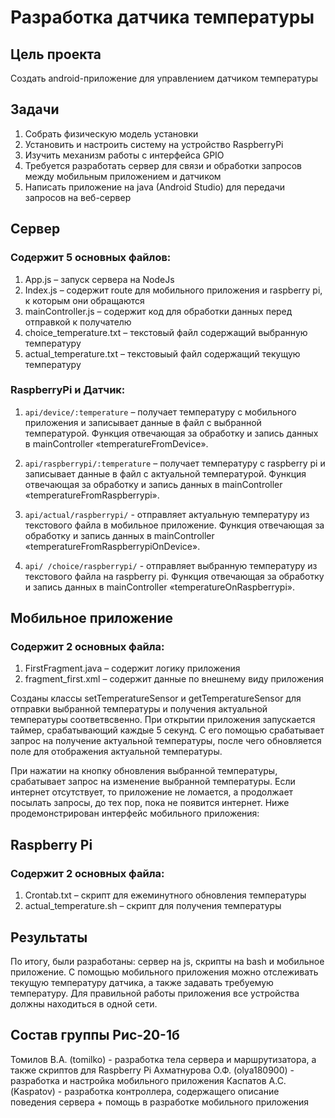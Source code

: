 # Разработка датчика температуры
## Цель проекта
Создать android-приложение для управлением датчиком температуры

## Задачи
1. Собрать физическую модель установки
2. Установить и настроить систему на устройство RaspberryPi
3. Изучить механизм работы с интерфейса GPIO
4. Требуется разработать сервер для связи и обработки запросов между мобильным приложением и датчиком
5. Написать приложение на java (Android Studio) для передачи запросов на веб-сервер

## Сервер
### Cодержит 5 основных файлов:
1.	App.js – запуск сервера на NodeJs
2.	Index.js – содержит route для мобильного приложения и raspberry pi, к которым они обращаются
3.	mainController.js – содержит код для обработки данных перед отправкой к получателю
4.	choice_temperature.txt – текстовый файл содержащий выбранную температуру
5.	actual_temperature.txt – текстовыый файл содержащий текущую температуру

### RaspberryPi и Датчик:

1.	``api/device/:temperature`` – получает температуру с мобильного приложения и записывает данные в файл с выбранной температурой.
Функция отвечающая за обработку и запись данных в mainController «temperatureFromDevice».

2.	``api/raspberrypi/:temperature`` – получает температуру с raspberry pi и записывает данные в файл с актуальной температурой.
Функция отвечающая за обработку и запись данных в mainController «temperatureFromRaspberrypi».

3.	``api/actual/raspberrypi/`` - отправляет актуальную температуру из текстового файла  в мобильное приложение.
Функция отвечающая за обработку и запись данных в mainController «temperatureFromRaspberrypiOnDevice».

4.	``api/ /choice/raspberrypi/`` - отправляет выбранную температуру из текстового файла на raspberry pi.
Функция отвечающая за обработку и запись данных в mainController «temperatureOnRaspberrypi».


## Мобильное приложение
### Cодержит 2 основных файла: 
1.	FirstFragment.java – содержит логику приложения
2.	fragment_first.xml – содержит данные по внешнему виду приложения

Созданы классы setTemperatureSensor и getTemperatureSensor для отправки выбранной температуры и получения актуальной температуры соответвсвенно. При открытии приложения запускается таймер, срабатывающий каждые 5 секунд. С его помощью срабатывает запрос на получение актуальной температуры, после чего обновляется поле для отображения актуальной температуры.

При нажатии на кнопку обновления выбранной температуры, срабатывает запрос на изменение выбранной температуры.
Если интернет отсутствует, то приложение не ломается, а продолжает посылать запросы, до тех пор, пока не появится интернет.
Ниже продемонстрирован интерфейс мобильного приложения:

<p align="center">
  <![image](https://github.com/tomilko/TempSensor/assets/60338607/95178ed8-dc28-457f-b557-a47f3445c397)>
</p>

## Raspberry Pi
### Cодержит 2 основных файла: 
1.	Crontab.txt – скрипт для ежеминутного обновления температуры
2.	actual_temperature.sh – скрипт для получения температуры

## Результаты
По итогу, были разработаны: сервер на js, скрипты на bash и мобильное приложение. С помощью мобильного приложения можно отслеживать текущую температуру датчика, а также задавать требуемую температуру. 
Для правильной работы приложения все устройства должны находиться в одной сети.

## Состав группы Рис-20-1б
Томилов В.А. (tomilko) - разработка тела сервера и маршрутизатора, а также скриптов для Raspberry Pi
Ахматнурова О.Ф. (olya180900) - разработка и настройка мобильного приложения
Каспатов А.С. (Kaspatov) - разработка контроллера, содержащего описание поведения сервера + помощь в разработке мобильного приложения
